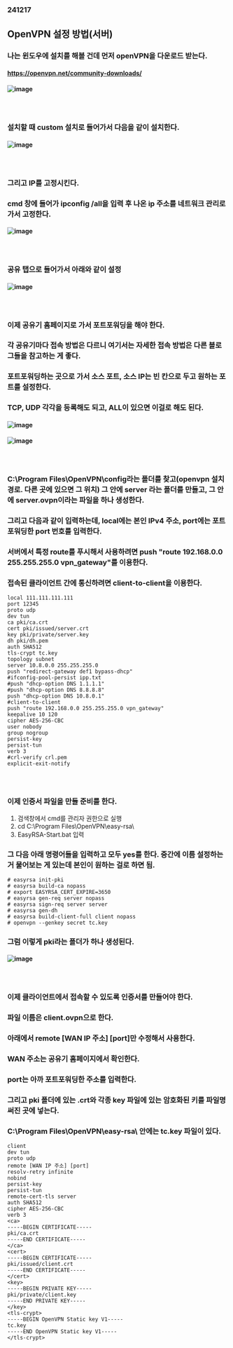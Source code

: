 ### 241217
## OpenVPN 설정 방법(서버)
### 나는 윈도우에 설치를 해볼 건데 먼저 openVPN을 다운로드 받는다.
#### https://openvpn.net/community-downloads/
#### ![image](https://github.com/user-attachments/assets/5b76f65d-98b5-4686-91a7-d380c671c2ad)
### <br/>

### 설치할 때 custom 설치로 들어가서 다음을 같이 설치한다.
#### ![image](https://github.com/user-attachments/assets/a371ff77-7712-49f5-bc0a-786544129a3d)
### <br/>

### 그리고 IP를 고정시킨다.
### cmd 창에 들어가 ipconfig /all을 입력 후 나온 ip 주소를 네트워크 관리로 가서 고정한다.
#### ![image](https://github.com/user-attachments/assets/85df214b-dcd2-4d39-8127-ab4c744c6c08)
### <br/>

### 공유 탭으로 들어가서 아래와 같이 설정
#### ![image](https://github.com/user-attachments/assets/fe6a87eb-186b-4c2a-9318-732f8fc55347)
### <br/>

### 이제 공유기 홈페이지로 가서 포트포워딩을 해야 한다.
### 각 공유기마다 접속 방법은 다르니 여기서는 자세한 접속 방법은 다른 블로그들을 참고하는 게 좋다.
### 포트포워딩하는 곳으로 가서 소스 포트, 소스 IP는 빈 칸으로 두고 원하는 포트를 설정한다.
### TCP, UDP 각각을 등록해도 되고, ALL이 있으면 이걸로 해도 된다.
#### ![image](https://github.com/user-attachments/assets/f634f8af-853a-411e-9a69-b834bb70042b)
#### ![image](https://github.com/user-attachments/assets/53875535-fac7-463d-915c-d6ea7479b486)
### <br/>

### C:\\Program Files\\OpenVPN\\config라는 폴더를 찾고(openvpn 설치 경로. 다른 곳에 있으면 그 위치) 그 안에 server 라는 폴더를 만들고, 그 안에 server.ovpn이라는 파일을 하나 생성한다.
### 그리고 다음과 같이 입력하는데, local에는 본인 IPv4 주소, port에는 포트포워딩한 port 번호를 입력한다.
### 서버에서 특정 route를 푸시해서 사용하려면 push "route 192.168.0.0 255.255.255.0 vpn_gateway"를 이용한다.
### 접속된 클라이언트 간에 통신하려면 client-to-client을 이용한다.
```
local 111.111.111.111
port 12345
proto udp
dev tun
ca pki/ca.crt
cert pki/issued/server.crt
key pki/private/server.key
dh pki/dh.pem
auth SHA512
tls-crypt tc.key
topology subnet
server 10.8.0.0 255.255.255.0
push "redirect-gateway def1 bypass-dhcp"
#ifconfig-pool-persist ipp.txt
#push "dhcp-option DNS 1.1.1.1"
#push "dhcp-option DNS 8.8.8.8"
push "dhcp-option DNS 10.8.0.1"
#client-to-client
push "route 192.168.0.0 255.255.255.0 vpn_gateway"
keepalive 10 120
cipher AES-256-CBC
user nobody
group nogroup
persist-key
persist-tun
verb 3
#crl-verify crl.pem
explicit-exit-notify
```
### <br/>

### 이제 인증서 파일을 만들 준비를 한다.
1. 검색창에서 cmd를 관리자 권한으로 실행
2. cd C:\\Program Files\\OpenVPN\\easy-rsa\\
3. EasyRSA-Start.bat 입력
### 그 다음 아래 명령어들을 입력하고 모두 yes를 한다. 중간에 이름 설정하는 거 물어보는 게 있는데 본인이 원하는 걸로 하면 됨.
```
# easyrsa init-pki
# easyrsa build-ca nopass
# export EASYRSA_CERT_EXPIRE=3650
# easyrsa gen-req server nopass
# easyrsa sign-req server server
# easyrsa gen-dh
# easyrsa build-client-full client nopass
# openvpn --genkey secret tc.key
```
### 그럼 이렇게 pki라는 폴더가 하나 생성된다.
#### ![image](https://github.com/user-attachments/assets/d523d80c-5e4c-4228-9a27-f5c53bb5c475)
### <br/>

### 이제 클라이언트에서 접속할 수 있도록 인증서를 만들어야 한다.
### 파일 이름은 client.ovpn으로 한다. 
### 아래에서 remote \[WAN IP 주소\] \[port\]만 수정해서 사용한다.
### WAN 주소는 공유기 홈페이지에서 확인한다.
### port는 아까 포트포워딩한 주소를 입력한다.
### 그리고 pki 폴더에 있는 .crt와 각종 key 파일에 있는 암호화된 키를 파일명 써진 곳에 넣는다.
### C:\\Program Files\\OpenVPN\\easy-rsa\\ 안에는 tc.key 파일이 있다.
```
client
dev tun
proto udp
remote [WAN IP 주소] [port]
resolv-retry infinite
nobind
persist-key
persist-tun
remote-cert-tls server
auth SHA512
cipher AES-256-CBC
verb 3
<ca>
-----BEGIN CERTIFICATE-----
pki/ca.crt
-----END CERTIFICATE-----
</ca>
<cert>
-----BEGIN CERTIFICATE-----
pki/issued/client.crt
-----END CERTIFICATE-----
</cert>
<key>
-----BEGIN PRIVATE KEY-----
pki/private/client.key
-----END PRIVATE KEY-----
</key>
<tls-crypt>
-----BEGIN OpenVPN Static key V1-----
tc.key
-----END OpenVPN Static key V1-----
</tls-crypt>
```
